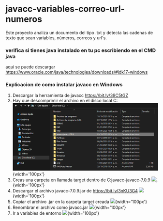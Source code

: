 # javacc-variables-correo-url-numeros
Este proyecto analiza un documento del tipo .txt y detecta las cadenas de texto que sean variables, números, correos y url's.

### verifica si tienes java instalado en tu pc escribiendo en el CMD java
aqui se puede descargar https://www.oracle.com/java/technologies/downloads/#jdk17-windows

### Explicacion de como instalar javacc en Windows

1. Descargar la herramienta de javacc  https://bit.ly/39C5tGZ
2. Hay que descomprimir el archivo en el disco local C:
![](https://github.com/omar49511/javacc-variables-correo-url-numeros/blob/main/javacc%20programas/imagenes/Captura%20de%20pantalla%202021-10-12%20153039.png?raw=true){width='100px'}
3. Creas una carpeta en llamada target dentro de C:javacc-javacc-7.0.9
![](https://github.githubassets.com/images/modules/logos_page/GitHub-Mark.png),{width='100px'}
4. Descargar el archivo javacc-7.0.9.jar de https://bit.ly/3nKU3G4
![](https://github.githubassets.com/images/modules/logos_page/GitHub-Mark.png){width='100px'}
6. Copiar el archivo .jar en la carpeta target creada
![](https://github.githubassets.com/images/modules/logos_page/GitHub-Mark.png){width='100px'}
8. Renombrar el archivo como javacc.jar
![](https://github.githubassets.com/images/modules/logos_page/GitHub-Mark.png){width='100px'}
10. Ir a variables de entorno
![](https://github.githubassets.com/images/modules/logos_page/GitHub-Mark.png){width='100px'}
